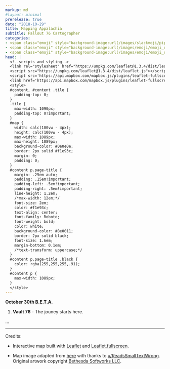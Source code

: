 ```yaml
---
markup: md
#layout: minimal
prerelease: true
date: "2018-10-29"
title: Mapping Appalachia
subtitle: Fallout 76 Cartographer
categories:
- <span class="emoji" style="background-image:url(/images/slackmoji/pipboy.png)" title=":pipboy:">:pipboy:</span>
- <span class="emoji" style="background-image:url(/images/emoji/emoji_u1f3ae.png)" title=":video_game:">:video_game:</span>
- <span class="emoji" style="background-image:url(/images/emoji/emoji_u1f5fa.png)" title=":map:">:map:</span>
head: |
  <!--scripts and styling-->
  <link rel="stylesheet" href="https://unpkg.com/leaflet@1.3.4/dist/leaflet.css" />
  <script src="https://unpkg.com/leaflet@1.3.4/dist/leaflet.js"></script>
  <script src='https://api.mapbox.com/mapbox.js/plugins/leaflet-fullscreen/v1.0.1/Leaflet.fullscreen.min.js'></script>
  <link href='https://api.mapbox.com/mapbox.js/plugins/leaflet-fullscreen/v1.0.1/leaflet.fullscreen.css' rel='stylesheet' />
  <style>
  #content, #content .tile {
    padding-top: 0;
  }
  .tile {
    max-width: 1090px;
    padding-top: 0!important;
  }
  #map {
    width: calc(100vw - 4px);
    height: calc(100vw - 4px);
    max-width: 1089px;
    max-height: 1089px;
    background-color: #0e0e0e;
    border: 2px solid #f1e93c;
    margin: 0;
    padding: 0;
  }
  #content p.page-title {
    margin: .25em auto;
    padding: .15em!important;
    padding-left: .5em!important;
    padding-right: .5em!important;
    line-height: 1.2em;
    /*max-width: 12em;*/
    font-size: 2em;
    color: #f1e93c;
    text-align: center;
    font-family: Roboto;
    font-weight: bold;
    color: white;
    background-color: #8e0011;
    border: 2px solid black;
    font-size: 1.6em;
    margin-bottom: 0.1em;
    /*text-transform: uppercase;*/
  }
  #content p.page-title .black {
    color: rgba(255,255,255,.91);
  }
  #content p {
    max-width: 1089px;
  }
  </style>
---
```

<!--title-->
<!--Mapping Fallout 76-->
<!--the map-->
<div class="full-page-width" style="padding: 0;">
    <div id="map" style="margin: 0 auto;"></div>
</div>

<p class="title underline " style="font-weight: bold; margin-top: .25em;">October 30th B.E.T.A.</p>

1. **Vault 76** - The jouney starts here.

...


----
Credits:

- Interactive map built with [Leaflet](https://leafletjs.com) and [Leaflet.fullscreen](https://github.com/Leaflet/Leaflet.fullscreen).

- Map image adapted from [here](https://www.reddit.com/r/fo76/comments/9mgzfu/4k_composite_map_from_ign_gameplay_4356px_x_4356px/) with thanks to [u/ReadsSmallTextWrong](https://www.reddit.com/user/ReadsSmallTextWrong). Original artwork copyright [Bethesda Softworks LLC](https://bethesda.net).

<!--the map script-->
<script>
var map = L.map('map', {
    crs: L.CRS.Simple,
    attributionControl: false,
    fullscreenControl: true,
    minZoom: -2,
});
var bounds = [[0,0], [4356, 4356]];
var image = L.imageOverlay('/images/fo76-map-optimized.jpg', bounds).addTo(map);
map.fitBounds(bounds);
map.setMaxBounds(bounds);

map.setView(vault76, -2.125);

var yx = L.latLng;
var xy = function(x, y) {
    if (L.Util.isArray(x)) {    // When doing xy([x, y]);
        return yx(x[1], x[0]);
    }
    return yx(y, x);  // When doing xy(x, y);
}

var vault76 = xy(1396, 2889.0);

L.marker(vault76).addTo(map).bindPopup('1. Vault 76 - The jouney starts here.');
</script>
